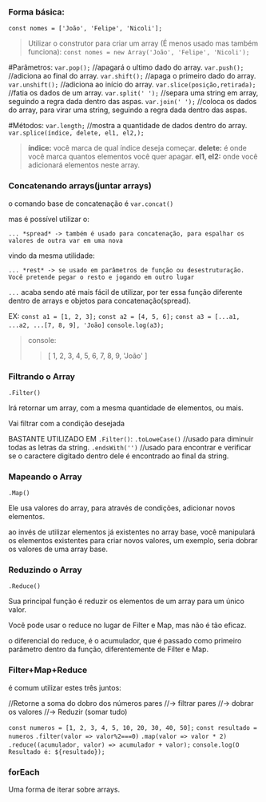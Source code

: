 
### Forma básica:
`const nomes = ['João', 'Felipe', 'Nicoli'];`


> Utilizar o construtor para criar um array (É menos usado mas também funciona):
> `const nomes = new Array('João', 'Felipe', 'Nicoli');`

#Parâmetros:
`var.pop();` //apagará o ultimo dado do array.
`var.push();` //adiciona ao final do array.
`var.shift();` //apaga o primeiro dado do array.
`var.unshift();` //adiciona ao início do array.
`var.slice(posição,retirada);` //fatia os dados de um array.
`var.split(' ');` //separa uma string em array, seguindo a regra dada dentro das aspas.
`var.join(' ');` //coloca os dados do array, para virar uma string, seguindo a regra dada dentro das aspas.

#Métodos:
`var.length;` //mostra a quantidade de dados dentro do array.
`var.splice(índice, delete, el1, el2,);` 

>**índice:** você marca de qual índice deseja começar.
>**delete:** é onde você marca quantos elementos você quer apagar. 
>**el1, el2:** onde você adicionará elementos neste array.



### Concatenando arrays(juntar arrays)

o comando base de concatenação é `var.concat()`

mas é possível utilizar o:

`... *spread* -> também é usado para concatenação, para espalhar os valores de outra var em uma nova`

vindo da mesma utilidade:

`... *rest* -> se usado em parâmetros de função ou desestruturação. Você pretende pegar o resto e jogando em outro lugar`


`...` acaba sendo até mais fácil de utilizar, por ter essa função diferente dentro de arrays e objetos para concatenação(spread).

EX:
`const a1 = [1, 2, 3];`
`const a2 = [4, 5, 6];`
`const a3 = [...a1, ...a2, ...[7, 8, 9], 'João]`
`console.log(a3);`
> console:
> >[ 1, 2, 3, 4, 5, 6, 7, 8, 9, 'João' ]



### Filtrando o Array

`.Filter()`

Irá retornar um array, com a mesma quantidade de elementos, ou mais.

Vai filtrar com a condição desejada

BASTANTE UTILIZADO EM `.Filter()`:
`.toLoweCase()` //usado para diminuir todas as letras da string.
`.endsWith('')` //usado para encontrar e verificar se o caractere digitado dentro dele é encontrado ao final da string.



### Mapeando o Array

`.Map()`

Ele usa valores do array, para através de condições, adicionar novos elementos.

ao invés de utilizar elementos já existentes no array base, você manipulará os elementos existentes para criar novos valores, um exemplo, seria dobrar os valores de uma array base.



### Reduzindo o Array

`.Reduce()`

Sua principal função é reduzir os elementos de um array para um único valor.

Você pode usar o reduce no lugar de Filter e Map, mas não é tão eficaz.

o diferencial do reduce, é o acumulador, que é passado como primeiro parâmetro dentro da função, diferentemente de Filter e Map.


### Filter+Map+Reduce

é comum utilizar estes três juntos:

//Retorne a soma do dobro dos números pares
//-> filtrar pares
//-> dobrar os valores
//-> Reduzir (somar tudo)

`const numeros = [1, 2, 3, 4, 5, 10, 20, 30, 40, 50];`
`const resultado = numeros`
`.filter(valor => valor%2===0)`
`.map(valor => valor * 2)`
`.reduce((acumulador, valor) => acumulador + valor);`
`console.log(O Resultado é: ${resultado});`

### forEach

Uma forma de iterar sobre arrays.

